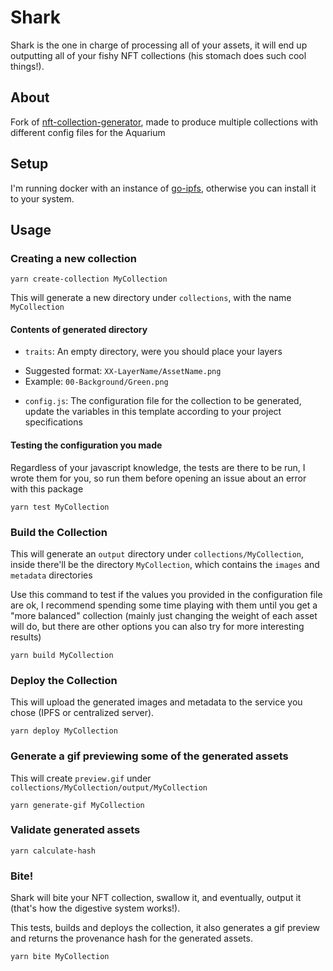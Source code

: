 # Shark

Shark is the one in charge of processing all of your assets, it will end up outputting all of your fishy NFT collections (his stomach does such cool things!).

## About

Fork of [nft-collection-generator](https://github.com/manuelpires/nft-collection-generator.git), made to produce multiple collections with different config files for the Aquarium

## Setup

I'm running docker with an instance of [go-ipfs](https://hub.docker.com/r/ipfs/go-ipfs), otherwise you can install it to your system.

## Usage

### Creating a new collection

`yarn create-collection MyCollection`  

This will generate a new directory under `collections`, with the name `MyCollection`

#### Contents of generated directory

* `traits`: An empty directory, were you should place your layers
 - Suggested format: `XX-LayerName/AssetName.png`
 - Example: `00-Background/Green.png`
* `config.js`: The configuration file for the collection to be generated, update the variables in this template according to your project specifications

#### Testing the configuration you made

Regardless of your javascript knowledge, the tests are there to be run, I wrote them for you, so run them before opening an issue about an error with this package

`yarn test MyCollection`

### Build the Collection

This will generate an `output` directory under `collections/MyCollection`, inside there'll be the directory `MyCollection`, which contains the `images` and `metadata` directories

Use this command to test if the values you provided in the configuration file are ok, I recommend spending some time playing with them until you get a "more balanced" collection (mainly just changing the weight of each asset will do, but there are other options you can also try for more interesting results)

`yarn build MyCollection`

### Deploy the Collection

This will upload the generated images and metadata to the service you chose (IPFS or centralized server).

`yarn deploy MyCollection`

### Generate a gif previewing some of the generated assets

This will create `preview.gif` under `collections/MyCollection/output/MyCollection`

`yarn generate-gif MyCollection`

### Validate generated assets

`yarn calculate-hash`

### Bite!

Shark will bite your NFT collection, swallow it, and eventually, output it (that's how the digestive system works!).

This tests, builds and deploys the collection, it also generates a gif preview and returns the provenance hash for the generated assets.

`yarn bite MyCollection`